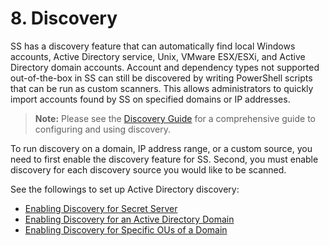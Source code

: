 [title]: # (8. Discovery)
[tags]: # (Discovery)
[priority]: # (80)

# 8. Discovery

SS has a discovery feature that can automatically find local Windows accounts, Active Directory service, Unix, VMware ESX/ESXi, and Active Directory domain accounts. Account and dependency types not supported out-of-the-box in SS can still be discovered by writing PowerShell scripts that can be run as custom scanners. This allows administrators to quickly import accounts found by SS on specified domains or IP addresses.

> **Note:** Please see the [Discovery Guide](https://updates.thycotic.net/link.ashx?SecretServerDiscoveryGuide) for a comprehensive guide to configuring and using discovery.

To run discovery on a domain, IP address range, or a custom source, you need to first enable the discovery feature for SS. Second, you must enable discovery for each discovery source you would like to be scanned.

See the followings to set up Active Directory discovery:

- [Enabling Discovery for Secret Server](../../secret-server-discovery/enabling-secret-server-discovery/index.md)
- [Enabling Discovery for an Active Directory Domain](../../secret-server-discovery/enabling-active-directory-domain-discovery/index.md)
- [Enabling Discovery for Specific OUs of a Domain](../../secret-server-discovery/enabling-specific-ou-domain-discovery/index.md)
